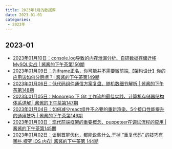```yaml
---
title: 2023年1月的数据库
date: 2023-01-01
categories:
 - 2023年
---
```

<!-- [//]: # (month comment)  按月排序 -->
[//]: # (month comment)  
## 2023-01
[//]: # (day comment)
- [2023年01月10日：console.log导致的内存泄漏分析、自研数据存储迁移MySQL实战 | 酱酱的下午茶第150期](https://juejin.cn/post/7186878375867187259)
- [2023年01月09日：为iframe正名，你可能并不需要微前端,【架构设计】你的应用该如何分层呢？| 酱酱的下午茶第149期](https://juejin.cn/post/7186471404559138853)
- [2023年01月06日：低代码组件通信方案复盘、随机数细节解析 | 酱酱的下午茶第148期](https://juejin.cn/post/7185373338695860261)
- [2023年01月05日：Monorepo 下 Git 工作流的最佳实践、计算机存储器结构体系详解 | 酱酱的下午茶第147期](https://juejin.cn/post/7185009603208282173)
- [2023年01月04日：如何减少react组件不必要的重新渲染、5个接口性能提升的通用技巧 | 酱酱的下午茶第146期](https://juejin.cn/post/7184650334625595448)
- [2023年01月03日：现代前端框架的重要概念、puppeteer在调试流程的应用 | 酱酱的下午茶第145期](https://juejin.cn/post/7184306836449787965)
- [2023年01月02日：谈到首屏优化，都能说些什么,干掉 “重复代码” 的技巧有哪些,探究 iOS 内存| 酱酱的下午茶第 144期](https://juejin.cn/post/7183866758309085243)


